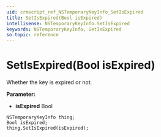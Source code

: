 ```yaml
---
uid: crmscript_ref_NSTemporaryKeyInfo_SetIsExpired
title: SetIsExpired(Bool isExpired)
intellisense: NSTemporaryKeyInfo.SetIsExpired
keywords: NSTemporaryKeyInfo, GetIsExpired
so.topic: reference
---
```


# SetIsExpired(Bool isExpired)

Whether the key is expired or not.

**Parameter:** 
* **isExpired** Bool

```crmscript
NSTemporaryKeyInfo thing;
Bool isExpired;
thing.SetIsExpired(isExpired);
```


